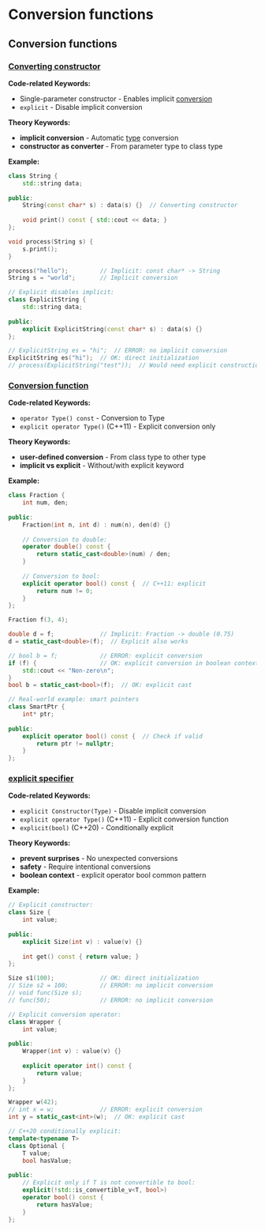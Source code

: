 # Conversion functions

## Conversion functions

### [Converting constructor](https://en.cppreference.com/w/cpp/language/converting_constructor.html)

**Code-related Keywords:**
- Single-parameter constructor - Enables implicit [conversion](../../04_expressions/conversions.md)
- `explicit` - Disable implicit conversion

**Theory Keywords:**
- **implicit conversion** - Automatic [type](../../02_types_and_objects/types.md) conversion
- **constructor as converter** - From parameter type to class type

**Example:**
```cpp
class String {
    std::string data;
    
public:
    String(const char* s) : data(s) {}  // Converting constructor
    
    void print() const { std::cout << data; }
};

void process(String s) {
    s.print();
}

process("hello");         // Implicit: const char* -> String
String s = "world";       // Implicit conversion

// Explicit disables implicit:
class ExplicitString {
    std::string data;
    
public:
    explicit ExplicitString(const char* s) : data(s) {}
};

// ExplicitString es = "hi";  // ERROR: no implicit conversion
ExplicitString es("hi");  // OK: direct initialization
// process(ExplicitString("test"));  // Would need explicit construction
```

### [Conversion function](https://en.cppreference.com/w/cpp/language/cast_operator.html)

**Code-related Keywords:**
- `operator Type() const` - Conversion to Type
- `explicit operator Type()` (C++11) - Explicit conversion only

**Theory Keywords:**
- **user-defined conversion** - From class type to other type
- **implicit vs explicit** - Without/with explicit keyword

**Example:**
```cpp
class Fraction {
    int num, den;
    
public:
    Fraction(int n, int d) : num(n), den(d) {}
    
    // Conversion to double:
    operator double() const {
        return static_cast<double>(num) / den;
    }
    
    // Conversion to bool:
    explicit operator bool() const {  // C++11: explicit
        return num != 0;
    }
};

Fraction f(3, 4);

double d = f;             // Implicit: Fraction -> double (0.75)
d = static_cast<double>(f);  // Explicit also works

// bool b = f;            // ERROR: explicit conversion
if (f) {                  // OK: explicit conversion in boolean context
    std::cout << "Non-zero\n";
}
bool b = static_cast<bool>(f);  // OK: explicit cast

// Real-world example: smart pointers
class SmartPtr {
    int* ptr;
    
public:
    explicit operator bool() const {  // Check if valid
        return ptr != nullptr;
    }
};
```

### [explicit specifier](https://en.cppreference.com/w/cpp/language/explicit.html)

**Code-related Keywords:**
- `explicit Constructor(Type)` - Disable implicit conversion
- `explicit operator Type()` (C++11) - Explicit conversion function
- `explicit(bool)` (C++20) - Conditionally explicit

**Theory Keywords:**
- **prevent surprises** - No unexpected conversions
- **safety** - Require intentional conversions
- **boolean context** - explicit operator bool common pattern

**Example:**
```cpp
// Explicit constructor:
class Size {
    int value;
    
public:
    explicit Size(int v) : value(v) {}
    
    int get() const { return value; }
};

Size s1(100);             // OK: direct initialization
// Size s2 = 100;         // ERROR: no implicit conversion
// void func(Size s);
// func(50);              // ERROR: no implicit conversion

// Explicit conversion operator:
class Wrapper {
    int value;
    
public:
    Wrapper(int v) : value(v) {}
    
    explicit operator int() const {
        return value;
    }
};

Wrapper w(42);
// int x = w;             // ERROR: explicit conversion
int y = static_cast<int>(w);  // OK: explicit cast

// C++20 conditionally explicit:
template<typename T>
class Optional {
    T value;
    bool hasValue;
    
public:
    // Explicit only if T is not convertible to bool:
    explicit(!std::is_convertible_v<T, bool>) 
    operator bool() const {
        return hasValue;
    }
};
```
